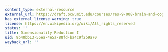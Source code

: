 ```yaml
---
content_type: external-resource
external_url: https://draft.ocw.mit.edu/courses/res-9-008-brain-and-cognitive-sciences-computational-tutorials/pages/6-dimensionality-reduction-i/
has_external_license_warning: true
license: https://en.wikipedia.org/wiki/All_rights_reserved
status: ''
title: Dimensionality Reduction I
uid: 9b40bb13-55ea-4e5a-88fd-ba4c9f2b9a70
wayback_url: ''
---
```

